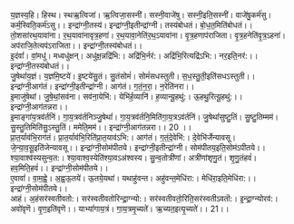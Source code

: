

  
य॒ज्ञस्य॒हि। हिस्थ। स्थऋ॒त्विजा॑। ऋ॒त्विजा॒सस्नी॑। सस्नी॒वाजे॑षु। सस्नी॒इति॒सस्नी॑। वाजे॑षु॒कर्म॑सु। कर्म॒स्विति॒कर्म॑ऽसु।। इन्द्रा॑ग्नी॒तस्य॑। इन्द्रा॑ग्नी॒इतीन्द्रा॑ग्नी। तस्य॑बोधतं। बो॒ध॒त॒मिति॑बोधतं।।  
तो॒शसा॑रथ॒यावा॑ना। र॒थ॒यावा॑नावृत्र॒हणा॑। र॒थ॒यावा॒नेति॑र॒थ॒ऽयावा॑ना। वृ॒त्र॒हणाप॑राजिता। वृ॒त्र॒हनेति॑वृ॒त्र॒ऽहना॑। अप॑राजि॒तेत्यप॑ऽराजिता।। इन्द्रा॑ग्नी॒तस्य॑बोधतं।।  
इ॒दंवां॑। वां॒मधु॑। मध्वधु॑क्षन्। अधु॑क्ष॒न्नद्रि॑भि:। अद्रि॑भि॒र्नर॑:। अद्रि॑भि॒रित्यद्रि॑ऽभि:। नर॒इति॒नर॑:।। इन्द्रा॑ग्नी॒तस्य॑बोधतं।।  
जु॒षेथां॑य॒ज्ञं। य॒ज्ञमि॒ष्टये॑। इ॒ष्टये॑सु॒तं। सु॒तंसोमं॑। सोमं॑सधस्तुती। स॒ध॒स्तु॒ती॒इति॑सधऽस्तुती।। इन्द्रा॑ग्नी॒आग॑तं। इन्द्रा॑ग्नी॒इतीन्द्रा॑ग्नी। आग॑तं। ग॒तं॒न॒रा॒। न॒रेति॑नरा।।  
इ॒माजु॑षेथां। जु॒षे॒थां॒सव॑ना। सव॑ना॒येभि॑:। येभि॑र्ह॒व्यानि॑। ह॒व्यान्यू॒हथु॑:। ऊ॒हथु॒रित्यू॒हथु॑:।। इन्द्रा॑ग्नी॒आग॑तन्नरा।।  
इ॒माङ्गा॑य॒त्रव॑र्तनिं। गा॒य॒त्रव॑र्तनिञ्जु॒षेथां॑। गा॒य॒त्रव॑र्तनि॒मिति॑गा॒य॒त्रऽव॑र्तनिं। जु॒षेथां॑सुष्टु॒तिं। सु॒ष्टु॒तिम्मम॑। सु॒स्तु॒तिमिति॑सु॒ऽस्तु॒तिं। ममेति॒मम॑।। इन्द्रा॑ग्नी॒आग॑तन्नरा।। 20 ।।  
प्रा॒त॒र्याव॑भि॒राग॑तं। प्रा॒त॒र्याव॑भि॒रिति॑प्रा॒त॒याव॑ऽभि:। आग॑तं। ग॒तं॒दे॒वेभि॑:। दे॒वेभि॑र्जेन्यावसू। जे॒न्या॒व॒सू॒इति॑जेन्यावसू।। इन्द्रा॑ग्नी॒सोम॑पीतये। इन्द्रा॑ग्नी॒इतीन्द्रा॑ग्नी। सोम॑पीतय॒इति॒सोम॑ऽपीतये।।  
श्या॒वाश्व॑स्यसुन्व॒त:। श्या॒वाश्व॒स्येति॑श्या॒वऽअ॑श्वस्य। सु॒न्व॒तोत्री॑णां। अत्री॑णांशृणु॒तं। शृ॒णु॒तंहवं॑। हव॒मिति॒हवं॑।। इन्द्रा॑ग्नी॒सोम॑पीतये।।  
ए॒वावां॑। वा॒म॒ह्वे॒। अ॒ह्व॒ऊ॒तये॑। ऊ॒तये॒यथा॑। यथाहु॑वन्त। अहु॑वन्त॒मेधि॑रा:। मेधि॑रा॒इति॒मेधि॑रा:।। इन्द्रा॑ग्नी॒सोम॑पीतये।।  
आहं। अ॒हंसर॑स्वतीवतो:। सर॑स्वतीवतोरिन्द्रा॒ग्न्यो:। सर॑स्वतीवतो॒रिति॒सर॑स्वतीऽवतॊ:। इ॒न्द्रा॒ग्न्योरव॑:। अवो॑वृणॆ। वृ॒ण॒इति॑वृणॆ।। याभ्यां॑गाय॒त्रं। गा॒य॒त्रमृ॒च्यते॑। ऋ॒च्यत॒इत्यृ॒च्यते॑।। 21।।  
